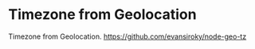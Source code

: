 # Timezone from Geolocation

Timezone from Geolocation.
<https://github.com/evansiroky/node-geo-tz>
